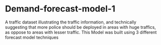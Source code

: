 # Demand-forecast-model-1
A traffic dataset illustrating the traffic information, and technically suggesting that more police should be deployed in areas with huge traffics, as oppose to areas with lesser traffic. This Model was built using 3 different forecast model techniques
